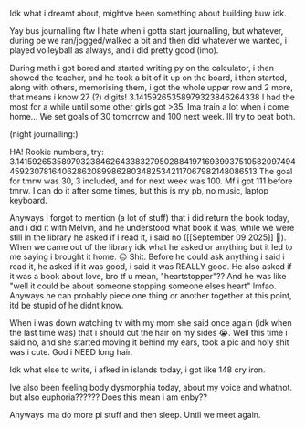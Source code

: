 Idk what i dreamt about, mightve been something about building buw idk.

Yay bus journalling ftw
I hate when i gotta start journalling, but whatever, during pe we ran/jogged/walked a bit and then did whatever we wanted, i played volleyball as always, and i did pretty good (imo).

During math i got bored and started writing py on the calculator, i then showed the teacher, and he took a bit of it up on the board, i then started, along with others, memorising them, i got the whole upper row and 2 more, that means i know 27 (?) digits!
3.14159265358979323846264338
I had the most for a while until some other girls got >35. Ima train a lot when i come home... We set goals of 30 tomorrow and 100 next week. Ill try to beat both.

(night journalling:)

HA! Rookie numbers, try:
3.141592653589793238462643383279502884197169399375105820974944592307816406286208998628034825342117067982148086513
The goal for tmrw was 30, 3 included, and for next week was 100. Mf i got 111 before tmrw. I can do it after some times, but this is my pb, no music, laptop keyboard.

Anyways i forgot to mention (a lot of stuff) that i did return the book today, and i did it with Melvin, and he understood what book it was, while we were still in the library he asked if i read it, i said no ([[September 09 2025]] 🤨). When we came out of the library idk what he asked or anything but it led to me saying i brought it home. 😐 Shit. Before he could ask anything i said i read it, he asked if it was good, i said it was REALLY good. He also asked if it was a book about love, bro tf u mean, "heartstopper"?? And he was like "well it could be about someone stopping someone elses heart" lmfao. Anyways he can probably piece one thing or another together at this point, itd be stupid of he didnt know.

When i was down watching tv with my mom she said once again (idk when the last time was) that i should cut the hair on my sides 😭. Well this time i said no, and she started moving it behind my ears, took a pic and holy shit was i cute. God i NEED long hair.

Idk what else to write, i afked in islands today, i got like 148 cry iron.

Ive also been feeling body dysmorphia today, about my voice and whatnot. but also euphoria?????? Does this mean i am enby??

Anyways ima do more pi stuff and then sleep. Until we meet again.